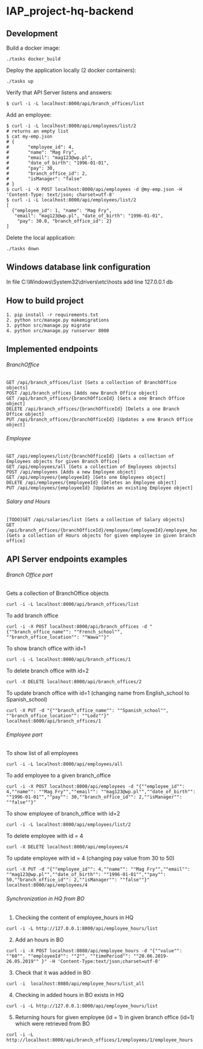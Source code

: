 # IAP_project-hq-backend

## Development
Build a docker image:
```
./tasks docker_build
```

Deploy the application locally (2 docker containers):
```
./tasks up
```

Verify that API Server listens and answers:
```
$ curl -i -L localhost:8000/api/branch_offices/list
```

Add an employee:
```
$ curl -i -L localhost:8000/api/employees/list/2
# returns an empty list
$ cat my-emp.json
# {
#       "employee_id": 4,
#       "name": "Mag Fry",
#       "email": "mag123@wp.pl",
#       "date_of_birth": "1996-01-01",
#       "pay": 30,
#       "branch_office_id": 2,
#       "isManager": "false"
# }
$ curl -i -X POST localhost:8000/api/employees -d @my-emp.json -H 'Content-Type: text/json; charset=utf-8'
$ curl -i -L localhost:8000/api/employees/list/2
[
  {"employee_id": 1, "name": "Mag Fry", 
   "email": "mag123@wp.pl", "date_of_birth": "1996-01-01",
    "pay": 30.0, "branch_office_id": 2}
]
```

Delete the local application:
```
./tasks down
```
## Windows database link configuration

In file C:\Windows\System32\drivers\etc\hosts add line
127.0.0.1       db

## How to build project
```
1. pip install -r requirements.txt
2. python src/manage.py makemigrations
3. python src/manage.py migrate 
4. python src/manage.py runserver 8000
```

## Implemented endpoints

###### BranchOffice
```
GET /api/branch_offices/list [Gets a collection of BranchOffice objects]
POST /api/branch_offices [Adds new Branch Office object]
GET /api/branch_offices/{branchOfficeId} [Gets a one Branch Office object]
DELETE /api/branch_offices/{branchOfficeId} [Delets a one Branch Office object]
PUT /api/branch_offices/{branchOfficeId} [Updates a one Branch Office object]
```

###### Employee
```
GET /api/employees/list/{branchOfficeId} [Gets a collection of Employees objects for given Branch Office]
GET /api/employees/all [Gets a collection of Employees objects]
POST /api/employees [Adds a new Employee object]
GET /api/employees/{employeeId} [Gets one Employees object]
DELETE /api/employees/{employeeId} [Deletes an Employee object]
PUT /api/employees/{employeeId} [Updates an existing Employee object]
```
###### Salary and Hours
```
[TODO]GET /api/salaries/list [Gets a collection of Salary objects]
GET /api/branch_offices/{branchOfficeId}/employee/{employeeId}/employee_hours [Gets a collection of Hours objects for given employee in given branch office]
```

## API Server endpoints examples

###### Branch Office part
Gets a collection of BranchOffice objects
```
curl -i -L localhost:8000/api/branch_offices/list
```
To add branch office 
```
curl -i -X POST localhost:8000/api/branch_offices -d "{""branch_office_name"": ""French_school"", ""branch_office_location"": ""Wawa""}"
```
To show branch office with id=1
```
curl -i -L localhost:8000/api/branch_offices/1
```
To delete branch office with id=2
```
curl -X DELETE localhost:8000/api/branch_offices/2
```
To update branch office with id=1 (changing name from English_school to Spanish_school)
```
curl -X PUT -d "{""branch_office_name"": ""Spanish_school"", ""branch_office_location"": ""Lodz""}" localhost:8000/api/branch_offices/1
```

###### Employee part
To show list of all employees
```
curl -i -L localhost:8000/api/employees/all
```
To add employee to a given branch_office
```
curl -i -X POST localhost:8000/api/employees -d "{""employee_id"": 4,""name"": ""Mag Fry"",""email"": ""mag123@wp.pl"",""date_of_birth"": ""1996-01-01"",""pay"": 30,""branch_office_id"": 2,""isManager"": ""false""}"
```
To show employee of branch_office with id=2
```
curl -i -L localhost:8000/api/employees/list/2
```
To delete employee with id = 4
```
curl -X DELETE localhost:8000/api/employees/4
```
To update employee with id = 4 (changing pay value from 30 to 50)
```
curl -X PUT -d "{""employee_id"": 4,""name"": ""Mag Fry"",""email"": ""mag123@wp.pl"",""date_of_birth"": ""1996-01-01"",""pay"": 50,""branch_office_id"": 2,""isManager"": ""false""}" localhost:8000/api/employees/4
```

###### Synchronization in HQ from BO
1. Checking the content of employee_hours in HQ
```
curl -i -L http://127.0.0.1:8000/api/employee_hours/list
```
2. Add an hours in BO
```
curl -i -X POST localhost:8080/api/employee_hours -d "{""value"": ""60"", ""employeeId"": ""2"", ""timePeriod"": ""20.06.2019-26.05.2019"" }" -H 'Content-Type:text/json;charset=utf-8'
```
3. Check that it was added in BO
```
curl -i  localhost:8080/api/employee_hours/list_all
```
4. Checking in added hours in BO exists in HQ
```
curl -i -L http://127.0.0.1:8000/api/employee_hours/list
```
5. Returning hours for given employee (id = 1) in given branch office (id=1) which were retrieved from BO
```
curl -i -L http://localhost:8000/api/branch_offices/1/employees/1/employee_hours
```
